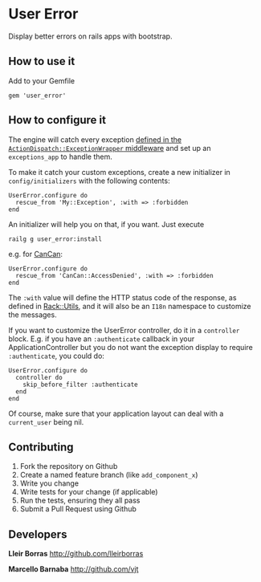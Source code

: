 # User Error

Display better errors on rails apps with bootstrap.

## How to use it

Add to your Gemfile

    gem 'user_error'

## How to configure it

The engine will catch every exception [defined in the `ActionDispatch::ExceptionWrapper` middleware](https://github.com/rails/rails/blob/master/actionpack/lib/action_dispatch/middleware/exception_wrapper.rb#L4)
and set up an `exceptions_app` to handle them.

To make it catch your custom exceptions, create a new initializer in `config/initializers` with the following contents:

    UserError.configure do
      rescue_from 'My::Exception', :with => :forbidden
    end

An initializer will help you on that, if you want. Just execute

    railg g user_error:install

e.g. for [CanCan](https://github.com/ryanb/cancan):

    UserError.configure do
      rescue_from 'CanCan::AccessDenied', :with => :forbidden
    end

The `:with` value will define the HTTP status code of the response, as defined in [Rack::Utils](http://rubydoc.info/github/rack/rack/master/Rack/Utils#HTTP_STATUS_CODES-constant),
and it will also be an `I18n` namespace to customize the messages.

If you want to customize the UserError controller, do it in a `controller`
block. E.g. if you have an `:authenticate` callback in your ApplicationController
but you do not want the exception display to require `:authenticate`, you could do:

    UserError.configure do
      controller do
        skip_before_filter :authenticate
      end
    end

Of course, make sure that your application layout can deal with a `current_user` being nil.

## Contributing

1. Fork the repository on Github
2. Create a named feature branch (like `add_component_x`)
3. Write you change
4. Write tests for your change (if applicable)
5. Run the tests, ensuring they all pass
6. Submit a Pull Request using Github

## Developers

**Lleir Borras** <http://github.com/lleirborras>

**Marcello Barnaba** <http://github.com/vjt>
